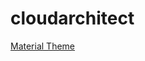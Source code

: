 # cloudarchitect

[Material Theme](https://squidfunk.github.io/mkdocs-material/creating-your-site/)
